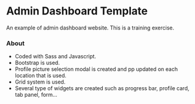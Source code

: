 # Admin Dashboard Template
An example of admin dashboard website. This is a training exercise.

### About

- Coded with Sass and Javascript.
- Bootstrap is used.
- Profile picture selection modal is created and pp updated on each location that is used.
- Grid system is used.
- Several type of widgets are created such as progress bar, profile card, tab panel, form...

